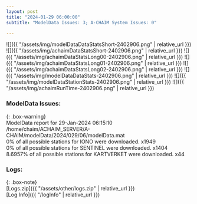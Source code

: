 ```yaml
---
layout: post
title: "2024-01-29 06:00:00"
subtitle: "ModelData Issues: 3; A-CHAIM System Issues: 0"

---
```


![]({{ "/assets/img/modelDataDataStatsShort-2402906.png" | relative_url }})
![]({{ "/assets/img/achaimDataStatsShort-2402906.png" | relative_url }})
![]({{ "/assets/img/achaimDataStatsLong00-2402906.png" | relative_url }})
![]({{ "/assets/img/achaimDataStatsLong01-2402906.png" | relative_url }})
![]({{ "/assets/img/achaimDataStatsLong02-2402906.png" | relative_url }})
![]({{ "/assets/img/modelDataDataStats-2402906.png" | relative_url }})
![]({{ "/assets/img/modelDataStationStats-2402906.png" | relative_url }})
![]({{ "/assets/img/achaimRunTime-2402906.png" | relative_url }})


### ModelData Issues:  
  
{: .box-warning}  
 ModelData report for 29-Jan-2024 06:15:10   
 /home/chaim/ACHAIM_SERVER/A-CHAIM/modelData/2024/029/06/modelData.mat   
 0% of all possible stations for IONO were downloaded. x1949   
 0% of all possible stations for SENTINEL were downloaded. x1404   
 8.6957% of all possible stations for KARTVERKET were downloaded. x44   
  


### Logs:  
  
{: .box-note}  
[Logs.zip]({{ "/assets/other/logs.zip" | relative_url }})  
[Log Info]({{ "/logInfo" | relative_url }})  

